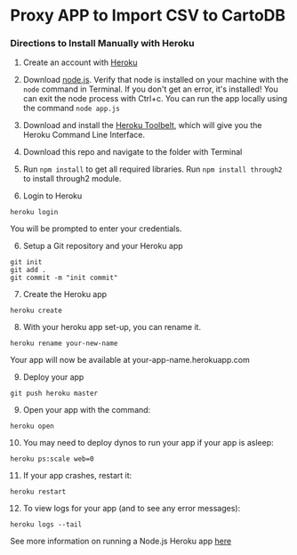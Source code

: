# Proxy APP to Import CSV to CartoDB

### Directions to Install Manually with Heroku

1) Create an account with [Heroku](http://www.heroku.com) 

2) Download [node.js](http://nodejs.org/). Verify that node is installed on your machine with the ```node``` command in Terminal. If you don't get an error, it's installed! You can exit the node process with Ctrl+c. You can run the app locally using the command ```node app.js```

3) Download and install the [Heroku Toolbelt](https://toolbelt.heroku.com), which will give you the Heroku Command Line Interface.

4) Download this repo and navigate to the folder with Terminal

5) Run ```npm install``` to get all required libraries. Run ```npm install through2``` to install through2 module.

6) Login to Heroku

```
heroku login
```

You will be prompted to enter your credentials.

6) Setup a Git repository and your Heroku app
```
git init
git add .
git commit -m "init commit"
```

7) Create the Heroku app
```
heroku create
```

8) With your heroku app set-up, you can rename it.

```
heroku rename your-new-name
```

Your app will now be available at your-app-name.herokuapp.com

9) Deploy your app

```
git push heroku master
```

9) Open your app with the command:

```
heroku open
```

10) You may need to deploy dynos to run your app if your app is asleep:

```
heroku ps:scale web=0
```

11) If your app crashes, restart it:

```
heroku restart
```

12) To view logs for your app (and to see any error messages):

```
heroku logs --tail
```

See more information on running a Node.js Heroku app [here](https://devcenter.heroku.com/articles/getting-started-with-nodejs#introduction)
